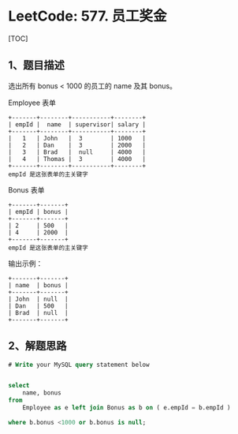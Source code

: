# LeetCode: 577. 员工奖金

[TOC]

## 1、题目描述

选出所有 bonus < 1000 的员工的 name 及其 bonus。

Employee 表单



```
+-------+--------+-----------+--------+
| empId |  name  | supervisor| salary |
+-------+--------+-----------+--------+
|   1   | John   |  3        | 1000   |
|   2   | Dan    |  3        | 2000   |
|   3   | Brad   |  null     | 4000   |
|   4   | Thomas |  3        | 4000   |
+-------+--------+-----------+--------+
empId 是这张表单的主关键字
```

Bonus 表单

```
+-------+-------+
| empId | bonus |
+-------+-------+
| 2     | 500   |
| 4     | 2000  |
+-------+-------+
empId 是这张表单的主关键字
```


输出示例：

```
+-------+-------+
| name  | bonus |
+-------+-------+
| John  | null  |
| Dan   | 500   |
| Brad  | null  |
+-------+-------+
```



## 2、解题思路

```sql
# Write your MySQL query statement below


select 
    name, bonus 
from 
    Employee as e left join Bonus as b on ( e.empId = b.empId )
    
where b.bonus <1000 or b.bonus is null;
```

